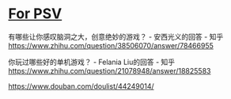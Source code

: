 # [For PSV](https://github.com/zerone0x/tmpbackup/issues/99)

有哪些让你感叹脑洞之大，创意绝妙的游戏？ - 安西光义的回答 - 知乎
https://www.zhihu.com/question/38506070/answer/78466955

你玩过哪些好的单机游戏？ - Felania Liu的回答 - 知乎
https://www.zhihu.com/question/21078948/answer/18825583

https://www.douban.com/doulist/44249014/